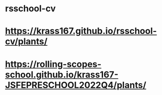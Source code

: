 # rsschool-cv
# https://krass167.github.io/rsschool-cv/plants/
# https://rolling-scopes-school.github.io/krass167-JSFEPRESCHOOL2022Q4/plants/

